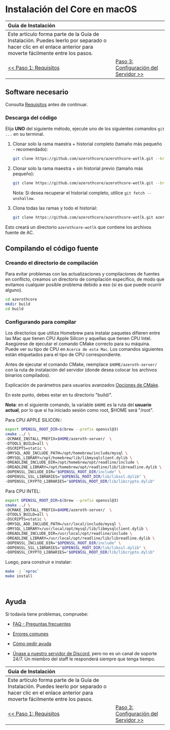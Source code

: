 # Instalación del Core en macOS

| Guía de Instalación | |
| :- | :- |
| Este artículo forma parte de la Guía de Instalación. Puedes leerlo por separado o hacer clic en el enlace anterior para moverte fácilmente entre los pasos. |
| [<< Paso 1: Requisitos](macos-requirements.md) | [Paso 3: Configuración del Servidor >>](server-setup.md) |

## Software necesario

Consulta [Requisitos](macos-requirements.md) antes de continuar.

### Descarga del código

Elija **UNO** del siguiente método, ejecute uno de los siguientes comandos `git ...` en su terminal.


1. Clonar solo la rama maestra + historial completo (tamaño más pequeño - recomendado):

    ```sh
    git clone https://github.com/azerothcore/azerothcore-wotlk.git --branch master --single-branch azerothcore
    ```

1. Clonar solo la rama maestra + sin historial previo (tamaño más pequeño):

    ```sh
    git clone https://github.com/azerothcore/azerothcore-wotlk.git --branch master --single-branch azerothcore --depth 1
    ```

    Nota: Si desea recuperar el historial completo, utilice `git fetch --unshallow`.

1. Clona todas las ramas y todo el historial:

    ```sh
    git clone https://github.com/azerothcore/azerothcore-wotlk.git azerothcore
    ```

Esto creará un directorio `azerothcore-wotlk` que contiene los archivos fuente de AC.

## Compilando el código fuente

### Creando el directorio de compilación

Para evitar problemas con las actualizaciones y compilaciones de fuentes en conflicto, creamos un directorio de compilación específico, de modo que evitamos cualquier posible problema debido a eso (si es que puede ocurrir alguno).

```sh
cd azerothcore
mkdir build
cd build
```

### Configurando para compilar


Los directorios que utiliza Homebrew para instalar paquetes difieren entre las Mac que tienen CPU Apple Silicon y aquellas que tienen CPU Intel. Asegúrese de ejecutar el comando CMake correcto para su máquina. Puede ver su tipo de CPU en `Acerca de esta Mac`. Los comandos siguientes están etiquetados para el tipo de CPU correspondiente.


Antes de ejecutar el comando CMake, reemplace `$HOME/azeroth-server/` con la ruta de instalación del servidor (donde desea colocar los archivos binarios compilados).

Explicación de parámetros para usuarios avanzados [Opciones de CMake](cmake-options.md).


En este punto, debes estar en tu directorio "build/".

**Nota**: en el siguiente comando, la variable `$HOME` es la ruta del **usuario actual**, por lo que si ha iniciado sesión como root, $HOME será "/root".

Para CPU APPLE SILICON::
```sh
export OPENSSL_ROOT_DIR=$(brew --prefix openssl@3)
cmake ../ \
-DCMAKE_INSTALL_PREFIX=$HOME/azeroth-server/  \
-DTOOLS_BUILD=all \
-DSCRIPTS=static \
-DMYSQL_ADD_INCLUDE_PATH=/opt/homebrew/include/mysql \
-DMYSQL_LIBRARY=/opt/homebrew/lib/libmysqlclient.dylib \
-DREADLINE_INCLUDE_DIR=/opt/homebrew/opt/readline/include \
-DREADLINE_LIBRARY=/opt/homebrew/opt/readline/lib/libreadline.dylib \
-DOPENSSL_INCLUDE_DIR="$OPENSSL_ROOT_DIR/include" \
-DOPENSSL_SSL_LIBRARIES="$OPENSSL_ROOT_DIR/lib/libssl.dylib" \
-DOPENSSL_CRYPTO_LIBRARIES="$OPENSSL_ROOT_DIR/lib/libcrypto.dylib"
```

Para CPU INTEL:
```sh
export OPENSSL_ROOT_DIR=$(brew --prefix openssl@3)
cmake ../ \
-DCMAKE_INSTALL_PREFIX=$HOME/azeroth-server/  \
-DTOOLS_BUILD=all \
-DSCRIPTS=static \
-DMYSQL_ADD_INCLUDE_PATH=/usr/local/include/mysql \
-DMYSQL_LIBRARY=/usr/local/opt/mysql/lib/libmysqlclient.dylib \
-DREADLINE_INCLUDE_DIR=/usr/local/opt/readline/include \
-DREADLINE_LIBRARY=/usr/local/opt/readline/lib/libreadline.dylib \
-DOPENSSL_INCLUDE_DIR="$OPENSSL_ROOT_DIR/include" \
-DOPENSSL_SSL_LIBRARIES="$OPENSSL_ROOT_DIR/lib/libssl.dylib" \
-DOPENSSL_CRYPTO_LIBRARIES="$OPENSSL_ROOT_DIR/lib/libcrypto.dylib"
```
Luego, para construir e instalar:

```sh
make -j `nproc`
make install
```

<br>

## Ayuda

Si todavía tiene problemas, compruebe:

* [FAQ - Preguntas frecuentes](faq.md)

* [Errores comunes](common-errors.md)

* [Cómo pedir ayuda](how-to-ask-for-help.md)

* [Únase a nuestro servidor de Discord](https://discord.gg/gkt4y2x), pero no es un canal de soporte 24/7. Un miembro del staff le responderá siempre que tenga tiempo.

| Guía de Instalación | |
| :- | :- |
| Este artículo forma parte de la Guía de Instalación. Puedes leerlo por separado o hacer clic en el enlace anterior para moverte fácilmente entre los pasos. |
| [<< Paso 1: Requisitos](macos-requirements.md) | [Paso 3: Configuración del Servidor >>](server-setup.md) |
